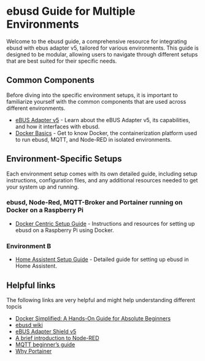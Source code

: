 # ebusd Guide for Multiple Environments  
  
Welcome to the ebusd guide, a comprehensive resource for integrating ebusd with ebus adapter v5, tailored for various environments. This guide is designed to be modular, allowing users to navigate through different setups that are best suited for their specific needs.  
  
## Common Components  
  
Before diving into the specific environment setups, it is important to familiarize yourself with the common components that are used across different environments.  
  
- [eBUS Adapter v5](./common/ebus-adapter-v5/ebus-adapter-v5.md) - Learn about the eBUS Adapter v5, its capabilities, and how it interfaces with ebusd.  
- [Docker Basics](./common/docker-basics.md) - Get to know Docker, the containerization platform used to run ebusd, MQTT, and Node-RED in isolated environments.  
  
## Environment-Specific Setups  
  
Each environment setup comes with its own detailed guide, including setup instructions, configuration files, and any additional resources needed to get your system up and running.  
  
### ebusd, Node-Red, MQTT-Broker and Portainer running on Docker on a Raspberry Pi
  
- [Docker Centric Setup Guide](./environments/ebusd-nodered-mqtt-portainer-on-docker.md/environment.md) - Instructions and resources for setting up ebusd on a Raspberry Pi using Docker.  
  
### Environment B  
  
- [Home Assistent Setup Guide](./environments/home-assistent/environment.md) - Detailed guide for setting up ebusd in Home Assistent.  

## Helpful links

The following links are very helpful and might help understanding different topcis

- [Docker Simplified: A Hands-On Guide for Absolute Beginners](https://www.freecodecamp.org/news/docker-simplified-96639a35ff36/)
- [ebusd wiki](https://github.com/john30/ebusd/wiki)
- [eBUS Adapter Shield v5](https://adapter.ebusd.eu/v5/)
- [A brief introduction to Node-RED](https://noderedguide.com/nr-lecture-1/)
- [MQTT beginner’s guide](https://www.u-blox.com/en/blogs/insights/mqtt-beginners-guide#:~:text=MQTT%20is%20a%20publish%2Dand,topics%20handled%20by%20a%20broker.)
- [Why Portainer](https://www.portainer.io/why-portainer)
